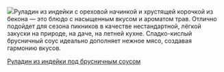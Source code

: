 <!--2025-05-10 16:04:54-->
<div class="yb">
  <div class="rss povarenok"><a href="https://www.povarenok.ru/recipes/show/182616/"><img src="https://www.povarenok.ru/data/cache/2025may/10/08/3175140_44192-640x480.jpg"></a>Руладин из индейки с ореховой начинкой и хрустящей корочкой из бекона — это блюдо с насыщенным вкусом и ароматом трав. Отлично подойдет для сезона пикников в качестве нестандартной, лёгкой закуски на природе, на даче, на летней кухне. 
 Сладко-кислый брусничный соус идеально дополняет нежное мясо, создавая гармонию вкусов. <p class="titl"><a href="https://www.povarenok.ru/recipes/show/182616/">Руладин из индейки под брусничным соусом</a></p></div>
</div>
